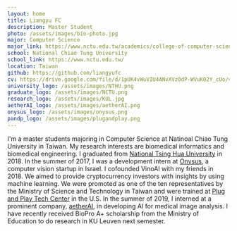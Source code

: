```yaml
---
layout: home
title: Liangyu FC
description: Master Student
photo: /assets/images/bio-photo.jpg
major: Computer Science
major_link: https://www.nctu.edu.tw/academics/college-of-computer-science
school: National Chiao Tung University
school_link: https://www.nctu.edu.tw/
location: Taiwan
github: https://github.com/liangyufc
cv: https://drive.google.com/file/d/1pUK4vWuVIU4ANvXVzOdP-WVuK02Y_cUo/view?usp=sharing
university_logo: /assets/images/NTHU.png
graduate_logo: /assets/images/NCTU.png
research_logo: /assets/images/KUL.jpg
aetherAI_logo: /assets/images/aetherAI.png
onysus_logo: /assets/images/onysus.png
pandp_logo: /assets/images/plugandplay.png
---
```


I'm a master students majoring in Computer Science at Natinoal Chiao Tung University in Taiwan. My research interests are biomedical informatics and biomedical engineering. 
I graduated from [National Tsing Hua University](http://www.nthu.edu.tw/) in 2018.
In the summer of 2017, I was a development intern at [Onysus](http://www.onysus.com/), a computer vision startup in Israel.
I cofounded VinoAI with my friends in 2018. We aimed to provide cryptocurrency investors with insights by using machine learning. We were promoted as one of the ten representatives by the Ministry of Science and Technology in Taiwan and were trained at [Plug and Play Tech Center](https://www.plugandplaytechcenter.com/) in the U.S. 
In the summer of 2019, I interned at a prominent company, [aetherAI](https://aetherai.com/), in developing AI for medical image analysis.
I have recently received BioPro A+ scholarship from the Ministry of Education to do research in KU Leuven next semester.